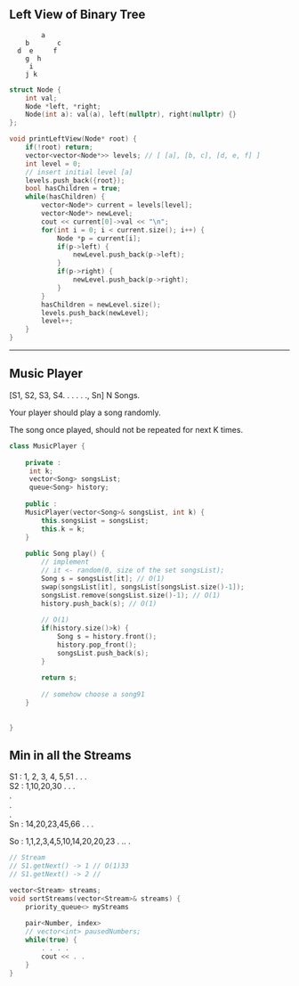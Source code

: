 ## Left View of Binary Tree
```
        a
    b       c
  d  e     f
    g  h
     i 
    j k
```

```cpp
struct Node {
    int val;
    Node *left, *right;
    Node(int a): val(a), left(nullptr), right(nullptr) {}
};

void printLeftView(Node* root) {
    if(!root) return;
    vector<vector<Node*>> levels; // [ [a], [b, c], [d, e, f] ]
    int level = 0;
    // insert initial level [a]
    levels.push_back({root});
    bool hasChildren = true;
    while(hasChildren) {
        vector<Node*> current = levels[level];
        vector<Node*> newLevel;
        cout << current[0]->val << "\n";
        for(int i = 0; i < current.size(); i++) {
            Node *p = current[i];
            if(p->left) {
                newLevel.push_back(p->left);
            }
            if(p->right) {
                newLevel.push_back(p->right);
            }
        }
        hasChildren = newLevel.size();
        levels.push_back(newLevel);
        level++;
    }
}

```
---

## Music Player

[S1, S2, S3, S4.  . . . . ., Sn]
N Songs.

Your player should play a song randomly.

The song once played, should not be repeated for next K times.
```cpp
class MusicPlayer {
    
    private :
     int k;
     vector<Song> songsList;
     queue<Song> history;   
    
    public :
    MusicPlayer(vector<Song>& songsList, int k) {
        this.songsList = songsList;
        this.k = k;
    }
    
    public Song play() {
        // implement
        // it <- random(0, size of the set songsList);
        Song s = songsList[it]; // O(1)
        swap(songsList[it], songsList[songsList.size()-1]);
        songsList.remove(songsList.size()-1); // O(1)
        history.push_back(s); // O(1)
        
        // O(1)
        if(history.size()>k) {
            Song s = history.front();
            history.pop_front();
            songsList.push_back(s);
        }
        
        return s;
        
        // somehow choose a song91
    }
    
    
} 

```
## Min in all the Streams

S1 : 1, 2, 3, 4, 5,51 . . .  
S2 : 1,10,20,30 . . .  
.  
.  
.  
Sn : 14,20,23,45,66 . . .  

So : 1,1,2,3,4,5,10,14,20,20,23 . .. .

```cpp
// Stream
// S1.getNext() -> 1 // O(1)33
// S1.getNext() -> 2 // 

vector<Stream> streams;
void sortStreams(vector<Stream>& streams) {
    priority_queue<> myStreams
    
    pair<Number, index>
    // vector<int> pausedNumbers;
    while(true) {
        . . . .
        cout << . . 
    }
}
````